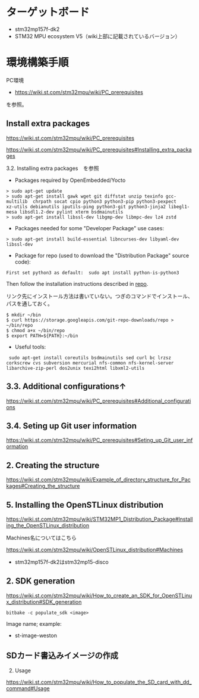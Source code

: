 # ターゲットボード
* stm32mp157f-dk2
* STM32 MPU ecosystem V5（wiki上部に記載されているバージョン）

# 環境構築手順
PC環境

* https://wiki.st.com/stm32mpu/wiki/PC_prerequisites

を参照。

## Install extra packages

https://wiki.st.com/stm32mpu/wiki/PC_prerequisites

https://wiki.st.com/stm32mpu/wiki/PC_prerequisites#Installing_extra_packages

3.2. Installing extra packages　を参照

* Packages required by OpenEmbedded/Yocto
```
> sudo apt-get update
> sudo apt-get install gawk wget git diffstat unzip texinfo gcc-multilib  chrpath socat cpio python3 python3-pip python3-pexpect 
xz-utils debianutils iputils-ping python3-git python3-jinja2 libegl1-mesa libsdl1.2-dev pylint xterm bsdmainutils
> sudo apt-get install libssl-dev libgmp-dev libmpc-dev lz4 zstd
```

* Packages needed for some "Developer Package" use cases:
```
> sudo apt-get install build-essential libncurses-dev libyaml-dev libssl-dev 
```

* Package for repo (used to download the "Distribution Package" source code):
```
First set python3 as default:  sudo apt install python-is-python3
```

Then follow the installation instructions described in [repo](https://source.android.com/docs/setup/download?hl=ja#installing-repo).

リンク先にインストール方法は書いていない。つぎのコマンドでインストール、パスを通しておく。

```
$ mkdir ~/bin
$ curl https://storage.googleapis.com/git-repo-downloads/repo > ~/bin/repo
$ chmod a+x ~/bin/repo
$ export PATH=${PATH}:~/bin
```

* Useful tools:
```
 sudo apt-get install coreutils bsdmainutils sed curl bc lrzsz corkscrew cvs subversion mercurial nfs-common nfs-kernel-server libarchive-zip-perl dos2unix texi2html libxml2-utils
```

## 3.3. Additional configurations↑
https://wiki.st.com/stm32mpu/wiki/PC_prerequisites#Additional_configurations

## 3.4. Seting up Git user information
https://wiki.st.com/stm32mpu/wiki/PC_prerequisites#Seting_up_Git_user_information

## 2. Creating the structure
https://wiki.st.com/stm32mpu/wiki/Example_of_directory_structure_for_Packages#Creating_the_structure

## 5. Installing the OpenSTLinux distribution
https://wiki.st.com/stm32mpu/wiki/STM32MP1_Distribution_Package#Installing_the_OpenSTLinux_distribution

Machines名についてはこちら

https://wiki.st.com/stm32mpu/wiki/OpenSTLinux_distribution#Machines

* stm32mp157f-dk2はstm32mp15-disco

## 2. SDK generation
https://wiki.st.com/stm32mpu/wiki/How_to_create_an_SDK_for_OpenSTLinux_distribution#SDK_generation

```
bitbake -c populate_sdk <image>
```

Image name; example:
* st-image-weston

## SDカード書込みイメージの作成

2. Usage

https://wiki.st.com/stm32mpu/wiki/How_to_populate_the_SD_card_with_dd_command#Usage

